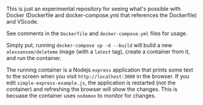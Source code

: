 This is just an experimental repository for seeing what's possible with Docker (Dockerfile and docker-compose.yml that references the Dockerfile) and VScode.

See comments in the `Dockerfile` and `docker-compose.yml` files for usage.

Simply put, running `docker-compose up -d --build` will build a new `alexsansom/deleteme` image (with a `latest` tag), create a container from it, and run the container.

The running container is a Nodejs `express` application that prints some text to the screen when you visit `http://localhost:3000` in the browser. If you edit `simple-express-example.js`, the application is restarted (not the container) and refreshing the browser will show the changes. This is becuase the container uses `nodemon` to monitor for changes.
